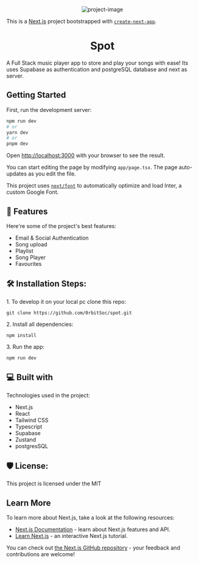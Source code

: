 <p align="center"><img src="https://imgur.com/a/UTQV5BX" alt="project-image"></p>

This is a [Next.js](https://nextjs.org/) project bootstrapped with [`create-next-app`](https://github.com/vercel/next.js/tree/canary/packages/create-next-app).



<h1 align="center" id="title">Spot</h1>

<p id="description">A Full Stack music player app to store and play your songs with ease! Its uses Supabase as authentication and postgreSQL database and next as server.</p>

## Getting Started

First, run the development server:

```bash
npm run dev
# or
yarn dev
# or
pnpm dev
```

Open [http://localhost:3000](http://localhost:3000) with your browser to see the result.

You can start editing the page by modifying `app/page.tsx`. The page auto-updates as you edit the file.

This project uses [`next/font`](https://nextjs.org/docs/basic-features/font-optimization) to automatically optimize and load Inter, a custom Google Font.

  
  
<h2>🧐 Features</h2>

Here're some of the project's best features:

*   Email & Social Authentication
*   Song upload
*   Playlist
*   Song Player
*   Favourites

<h2>🛠️ Installation Steps:</h2>

<p>1. To develop it on your local pc clone this repo:</p>

```
git clone https://github.com/0rbitSoc/spot.git
```

<p>2. Install all dependencies:</p>

```
npm install
```

<p>3. Run the app:</p>

```
npm run dev
```

  
  
<h2>💻 Built with</h2>

Technologies used in the project:

*   Next.js
*   React
*   Tailwind CSS
*   Typescript
*   Supabase
*   Zustand
*   postgresSQL

<h2>🛡️ License:</h2>

This project is licensed under the MIT

## Learn More

To learn more about Next.js, take a look at the following resources:

- [Next.js Documentation](https://nextjs.org/docs) - learn about Next.js features and API.
- [Learn Next.js](https://nextjs.org/learn) - an interactive Next.js tutorial.

You can check out [the Next.js GitHub repository](https://github.com/vercel/next.js/) - your feedback and contributions are welcome!

